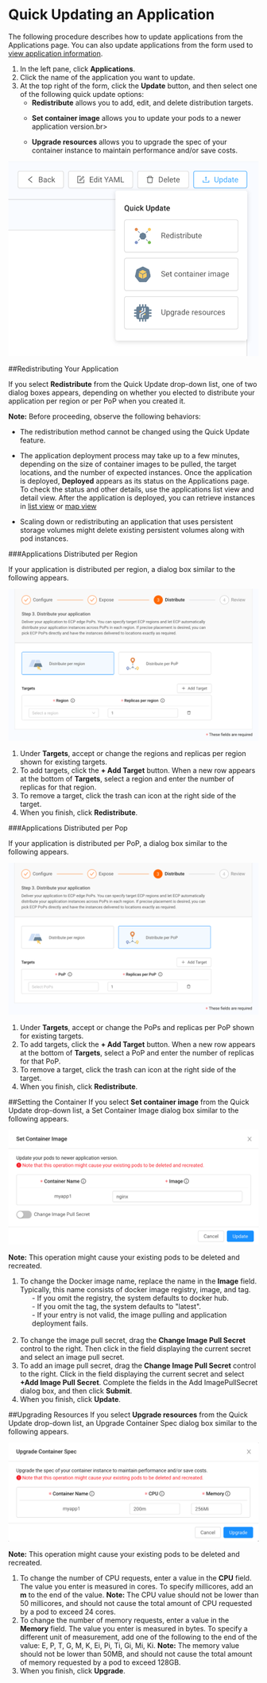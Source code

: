 # Quick Updating an Application

The following procedure describes how to update applications from the Applications page. You can also update applications from the form used to [view application information](</docs/portal/applications/viewing-application-information.md>).

1. In the left pane, click **Applications**.
2. Click the name of the application you want to update.
3. At the top right of the form, click the **Update** button, and then select one of the following quick update options:<ul><li> **Redistribute** allows you to add, edit, and delete distribution targets.</ul></li><ul><li>**Set container image** allows you to update your pods to a newer application version.br></ul></li><ul><li>**Upgrade resources** allows you to upgrade the spec of your container instance to maintain performance and/or save costs.</ul></li>

![null](</docs/resources/images/applications/applications-update.png>)

##Redistributing Your Application

If you select **Redistribute** from the Quick Update drop-down list, one of two dialog boxes appears, depending on whether you elected to distribute your application per region or per PoP when you created it.

**Note:** Before proceeding, observe the following behaviors:<ul><li>The redistribution method cannot be changed using the Quick Update feature.</ul></li><ul><li>The application deployment process may take up to a few minutes, depending on the size of container images to be pulled, the target locations, and the number of expected instances. Once the application is deployed, **Deployed** appears as its status on the Applications page. To check the status and other details, use the applications list view and detail view. After the application is deployed, you can retrieve instances in [list view](</docs/portal/applications/retrieving-instances-of-an-application.md#retrieving-instances-of-an-application-in-list-view>) or [map view](</docs/portal/applications/retrieving-instances-of-an-application.md#retrieving-instances-of-an-application-in-map-view>)</ul></li><ul><li>Scaling down or redistributing an application that uses persistent storage volumes might delete existing persistent volumes along with pod instances.</li></ul></li>

###Applications Distributed per Region

If your application is distributed per region, a dialog box similar to the following appears.

![null](</docs/resources/images/applications/new_Redistribute-Your-Application-Distribute-per-Region.png>)

1. Under **Targets**, accept or change the regions and replicas per region shown for existing targets.
2. To add targets, click the **+ Add Target** button. When a new row appears at the bottom of **Targets**, select a region and enter the number of replicas for that region.
3. To remove a target, click the trash can icon at the right side of the target.
4. When you finish, click **Redistribute**.

###Applications Distributed per Pop

If your application is distributed per PoP, a dialog box similar to the following appears.

![null](</docs/resources/images/applications/new_Redistribute-Your-Application-Distribute-per-Pop.png>)

1. Under **Targets**, accept or change the PoPs and replicas per PoP shown for existing targets.
2. To add targets, click the **+ Add Target** button. When a new row appears at the bottom of **Targets**, select a PoP and enter the number of replicas for that PoP.
3. To remove a target, click the trash can icon at the right side of the target.
4. When you finish, click **Redistribute**.

##Setting the Container 
If you select **Set container image** from the Quick Update drop-down list, a Set Container Image dialog box similar to the following appears. 

![null](</docs/resources/images/applications/new_Set-Container-Image-Dialog-Box.png>)

**Note:** This operation might cause your existing pods to be deleted and recreated.

1. To change the Docker image name, replace the name in the **Image** field. Typically, this name consists of docker image registry, image, and tag.
<br><ul>- If you omit the registry, the system defaults to docker hub.</ul><ul>- If you omit the tag, the system defaults to "latest".</ul><ul>- If your entry is not valid, the image pulling and application deployment fails.</ul></br>
2. To change the image pull secret, drag the <strong>Change Image Pull Secret</strong> control to the right. Then click in the field displaying the current secret and select an image pull secret.
3. To add an image pull secret, drag the <strong>Change Image Pull Secret</strong> control to the right. Click in the field displaying the current secret and select <strong>+Add Image Pull Secret</strong>. Complete the fields in the Add ImagePullSecret dialog box, and then click <strong>Submit</strong>. <br>
4. When you finish, click **Update**.
   
##Upgrading Resources
If you select **Upgrade resources** from the Quick Update drop-down list, an Upgrade Container Spec dialog box similar to the following appears. 

![null](</docs/resources/images/applications/Upgrade-Container-Spec-Dialog-Box.png>)

**Note:** This operation might cause your existing pods to be deleted and recreated.

1. To change the number of CPU requests, enter a value in the **CPU** field. The value you enter is measured in cores. To specify millicores, add an **m** to the end of the value.
   **Note:** The CPU value should not be lower than 50 millicores, and should not cause the total amount of CPU requested by a pod to exceed 24 cores.
2. To change the number of memory requests, enter a value in the **Memory** field. The value you enter is measured in bytes. To specify a different unit of measurement, add one of the following to the end of the value: E, P, T, G, M, K, Ei, Pi, Ti, Gi, Mi, Ki.
**Note:** The memory value should not be lower than 50MB, and should not cause the total amount of memory requested by a pod to exceed 128GB.
3. When you finish, click **Upgrade**.    


    